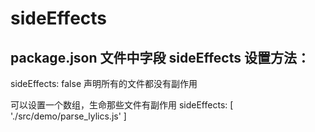 # sideEffects

## package.json 文件中字段 sideEffects 设置方法：
sideEffects: false 声明所有的文件都没有副作用

可以设置一个数组，生命那些文件有副作用
sideEffects: [
    './src/demo/parse_lylics.js'
]
